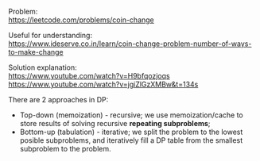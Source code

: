 Problem:\
https://leetcode.com/problems/coin-change

Useful for understanding:\
https://www.ideserve.co.in/learn/coin-change-problem-number-of-ways-to-make-change

Solution explanation:\
https://www.youtube.com/watch?v=H9bfqozjoqs \
https://www.youtube.com/watch?v=jgiZlGzXMBw&t=134s

There are 2 approaches in DP:
- Top-down (memoization) - recursive; we use memoization/cache to store results of solving recursive __repeating subproblems__;
- Bottom-up (tabulation) - iterative; we split the problem to the lowest posible subproblems, and iteratively fill a DP table from the smallest subproblem to the problem.
